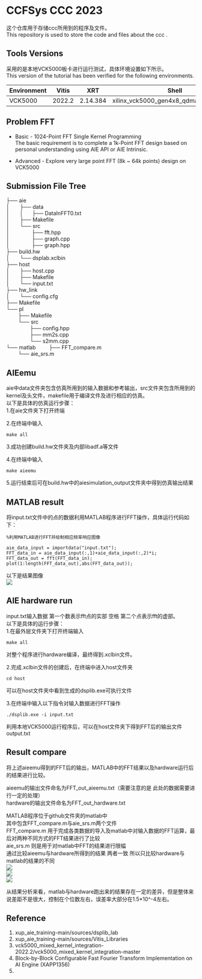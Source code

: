 # CCFSys CCC 2023
这个仓库用于存储ccc所用到的程序及文件。  
This repository is used to store the code and files about the ccc .   

## Tools Versions  
采用的是本地VCK5000板卡进行运行测试，具体环境设置如下所示。  
This version of the tutorial has been verified for the following environments. 

| Environment  | Vitis   |    XRT   | Shell | Notes |
|--------------|---------|----------|-------|-------|
| VCK5000      | 2022.2  | 2.14.384  | xilinx_vck5000_gen4x8_qdma_2_202220_1|  |  

## Problem FFT  
- Basic - 1024-Point FFT Single Kernel Programming  
 The basic requirement is to complete a 1k-Point FFT design based on personal understanding using AIE API or AIE Intrinsic.
 
- Advanced - Explore very large point FFT (8k ~ 64k points) design on VCK5000

## Submission File Tree  
├── aie  
│ &nbsp;&nbsp;&nbsp;&nbsp;&nbsp;&nbsp;├── data  
│ &nbsp;&nbsp;&nbsp;&nbsp;&nbsp;&nbsp;│&nbsp;&nbsp;&nbsp;&nbsp;&nbsp;&nbsp;├── DataInFFT0.txt  
│ &nbsp;&nbsp;&nbsp;&nbsp;&nbsp;&nbsp;├── Makefile  
│ &nbsp;&nbsp;&nbsp;&nbsp;&nbsp;&nbsp;└── src  
│ &nbsp;&nbsp;&nbsp;&nbsp;&nbsp;&nbsp;&nbsp;&nbsp;&nbsp;&nbsp;&nbsp;&nbsp;&nbsp;&nbsp;├── fft.hpp  
│ &nbsp;&nbsp;&nbsp;&nbsp;&nbsp;&nbsp;&nbsp;&nbsp;&nbsp;&nbsp;&nbsp;&nbsp;&nbsp;&nbsp;├── graph.cpp  
│ &nbsp;&nbsp;&nbsp;&nbsp;&nbsp;&nbsp;&nbsp;&nbsp;&nbsp;&nbsp;&nbsp;&nbsp;&nbsp;&nbsp;├── graph.hpp  
├── build.hw   
│ &nbsp;&nbsp;&nbsp;&nbsp;&nbsp;&nbsp;└── dsplab.xclbin  
├── host  
│ &nbsp;&nbsp;&nbsp;&nbsp;&nbsp;&nbsp;├── host.cpp  
│ &nbsp;&nbsp;&nbsp;&nbsp;&nbsp;&nbsp;├── Makefile  
│ &nbsp;&nbsp;&nbsp;&nbsp;&nbsp;&nbsp;└── input.txt  
├── hw_link  
│ &nbsp;&nbsp;&nbsp;&nbsp;&nbsp;&nbsp;└── config.cfg  
├── Makefile  
└── pl  
 &nbsp;&nbsp;&nbsp;&nbsp;&nbsp;&nbsp;&nbsp;&nbsp;├── Makefile  
 &nbsp;&nbsp;&nbsp;&nbsp;&nbsp;&nbsp;&nbsp;&nbsp;└── src  
 &nbsp;&nbsp;&nbsp;&nbsp;&nbsp;&nbsp;&nbsp;&nbsp;&nbsp;&nbsp;&nbsp;&nbsp;&nbsp;&nbsp;&nbsp;&nbsp;├── config.hpp  
 &nbsp;&nbsp;&nbsp;&nbsp;&nbsp;&nbsp;&nbsp;&nbsp;&nbsp;&nbsp;&nbsp;&nbsp;&nbsp;&nbsp;&nbsp;&nbsp;├── mm2s.cpp  
 &nbsp;&nbsp;&nbsp;&nbsp;&nbsp;&nbsp;&nbsp;&nbsp;&nbsp;&nbsp;&nbsp;&nbsp;&nbsp;&nbsp;&nbsp;&nbsp;└── s2mm.cpp  
 └── matlab 
 &nbsp;&nbsp;&nbsp;&nbsp;&nbsp;&nbsp;&nbsp;&nbsp;├── FFT_compare.m    
 &nbsp;&nbsp;&nbsp;&nbsp;&nbsp;&nbsp;&nbsp;&nbsp;└── aie_srs.m  

  
 
## AIEemu  
aie中data文件夹包含仿真所用到的输入数据和参考输出，src文件夹包含所用到的kernel及头文件，makefile用于编译文件及进行相应的仿真。  
以下是具体的仿真运行步骤：  
1.在aie文件夹下打开终端 

2.在终端中输入
```
make all
```

3.成功创建build.hw文件夹及内部libadf.a等文件  

4.在终端中输入  
```
make aieemu
```

5.运行结束后可在build.hw中的aiesimulation_output文件夹中得到仿真输出结果  

## MATLAB result  
将input.txt文件中的点的数据利用MATLAB程序进行FFT操作，具体运行代码如下：

```
%利用MATLAB进行FFT并绘制相应频率响应图像

aie_data_input = importdata("input.txt");
FFT_data_in = aie_data_input(:,1)+aie_data_input(:,2)*i;
FFT_data_out = fft(FFT_data_in);
plot(1:length(FFT_data_out),abs(FFT_data_out));
```
以下是结果图像  
   ![](images/FFT_MATLAB.png)  
   
## AIE hardware run  
input.txt输入数据 第一个数表示fft点的实部 空格 第二个点表示fft的虚部。  
以下是具体的运行步骤：  
1.在最外层文件夹下打开终端输入
```
make all
```
对整个程序进行hardware编译，最终得到.xclbin文件。  

2.完成.xclbin文件的创建后，在终端中进入host文件夹
```
cd host
```  
可以在host文件夹中看到生成的dsplib.exe可执行文件  

3.在终端中输入以下指令对输入数据进行FFT操作  
```
./dsplib.exe -i input.txt
```
利用本地VCK5000运行程序后，可以在host文件夹下得到FFT后的输出文件output.txt  


## Result compare  

将上述aieemu得到的FFT后的输出，MATLAB中的FFT结果以及hardware运行后的结果进行比较。  

aieemu的输出文件命名为FFT_out_aieemu.txt（需要注意的是 此处的数据需要进行一定的处理）   
hardware的输出文件命名为FFT_out_hardware.txt  

MATLAB程序位于github文件夹的matlab中  
其中包含FFT_compare.m与aie_srs.m两个文件  
FFT_compare.m 用于完成各类数据的导入及matlab中对输入数据的FFT运算，最后对两种不同方式的FFT结果进行了比较  
aie_srs.m 则是用于对matlab中FFT的结果进行限幅   
通过比较aieemu与hardware所得到的结果 两者一致 所以只比较hardware与matlab的结果的不同  
   ![](images/FFT_compare.png)  
   ![](images/FFT_different.png)    
   ![](images/FFT_error_rate.png)    

从结果分析来看，matlab与hardware跑出来的结果存在一定的差异，但是整体来说差距不是很大，控制在个位数左右，误差率大部分在1.5*10^-4左右。  

## Reference  
1. xup_aie_training-main/sources/dsplib_lab
2. xup_aie_training-main/sources/Vitis_Libraries
3. vck5000_mixed_kernel_integration-2022.2/vck5000_mixed_kernel_integration-master
4. Block-by-Block Configurable Fast Fourier Transform Implementation on AI Engine (XAPP1356)
5. 
